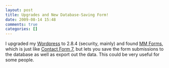 ```yaml
---
layout: post
title: Upgrades and New Database-Saving Form!
date: 2009-08-14 15:48
comments: true
categories: []
---
```

I upgraded my <a href="http://www.wordpress.org">Wordpress</a> to 2.8.4 (security, mainly) and found <a href="http://wordpress.org/extend/plugins/mm-forms/">MM Forms</a>, which is just like <a href="http://wordpress.org/extend/plugins/contact-form-7/">Contact Form 7</a>, but lets you save the form submissions to the database as well as export out the data. This could be very useful for some people.
